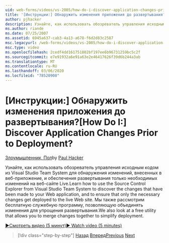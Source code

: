 ```yaml
---
uid: web-forms/videos/vs-2005/how-do-i-discover-application-changes-prior-to-deployment
title: '[Инструкции:] Обнаружить изменения приложения до развертывания? | Документы Майкрософт'
author: pjhacker
description: Узнайте, как использовать обозреватель управления исходным кодом из Visual Studio Team System для обнаружения изменений, внесенных в веб-приложение, и енсур...
ms.author: riande
ms.date: 07/25/2007
ms.assetid: 6945a637-cab3-4a13-a678-f6d2d83c2587
msc.legacyurl: /web-forms/videos/vs-2005/how-do-i-discover-application-changes-prior-to-deployment
msc.type: video
ms.openlocfilehash: 2cedf4dd161751802bf197ee6b96731259bc5c2f
ms.sourcegitcommit: e7e91932a6e91a63e2e46417626f39d6b244a3ab
ms.translationtype: MT
ms.contentlocale: ru-RU
ms.lasthandoff: 03/06/2020
ms.locfileid: "78520908"
---
```

# <a name="how-do-i-discover-application-changes-prior-to-deployment"></a><span data-ttu-id="2b0a2-104">[Инструкции:] Обнаружить изменения приложения до развертывания?</span><span class="sxs-lookup"><span data-stu-id="2b0a2-104">[How Do I:] Discover Application Changes Prior to Deployment?</span></span>

<span data-ttu-id="2b0a2-105">[Злоумышленник, Пол](https://github.com/pjhacker)</span><span class="sxs-lookup"><span data-stu-id="2b0a2-105">by [Paul Hacker](https://github.com/pjhacker)</span></span>

<span data-ttu-id="2b0a2-106">Узнайте, как использовать обозреватель управления исходным кодом из Visual Studio Team System для обнаружения изменений, внесенных в веб-приложение, и обеспечения развертывания только необходимых изменений на веб-сайте Live.</span><span class="sxs-lookup"><span data-stu-id="2b0a2-106">Learn how to use the Source Control Explorer from Visual Studio Team System to discover the changes that have been made to your Web application, and to ensure that only the necessary changes get deployed to the live Web site.</span></span> <span data-ttu-id="2b0a2-107">Мы также рассмотрим бесплатную служебную программу, позволяющую объединять изменения для упрощения развертывания.</span><span class="sxs-lookup"><span data-stu-id="2b0a2-107">We also look at a free utility that allows you to merge changes together to simplify deployment.</span></span>

[<span data-ttu-id="2b0a2-108">&#9654;Смотреть видео (5 минут)</span><span class="sxs-lookup"><span data-stu-id="2b0a2-108">&#9654; Watch video (5 minutes)</span></span>](https://channel9.msdn.com/Blogs/ASP-NET-Site-Videos/how-do-i-discover-application-changes-prior-to-deployment)

> [!div class="step-by-step"]
> <span data-ttu-id="2b0a2-109">[Назад](how-do-i-publish-and-analyze-test-results.md)
> [Вперед](how-do-i-implement-continuous-integration-with-team-foundation.md)</span><span class="sxs-lookup"><span data-stu-id="2b0a2-109">[Previous](how-do-i-publish-and-analyze-test-results.md)
[Next](how-do-i-implement-continuous-integration-with-team-foundation.md)</span></span>
